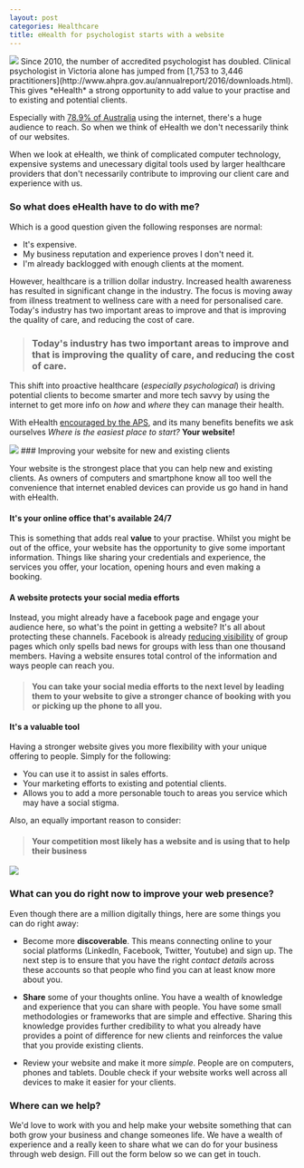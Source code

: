 ```yaml
---
layout: post
categories: Healthcare
title: eHealth for psychologist starts with a website
---
```

<img src="{{ site.baseurl }}/images/ehealth/01.jpg">
Since 2010, the number of accredited psychologist has doubled. Clinical psychologist in Victoria alone has jumped from [1,753 to 3,446 practitioners](http://www.ahpra.gov.au/annualreport/2016/downloads.html). This gives *eHealth* a strong opportunity to add value to your practise and to existing and potential clients. 

Especially with [78.9% of Australia](http://www.abs.gov.au/ausstats/abs@.nsf/mf/8146.0) using the internet, there's a huge audience to reach. So when we think of eHealth we don't necessarily think of our websites.

When we look at eHealth, we think of complicated computer technology, expensive systems and unecessary digital tools used by larger healthcare providers that don't necessarily contribute to improving our client care and experience with us. 

### So what does eHealth have to do with me?

Which is a good question given the following responses are normal:

* It's expensive.
* My business reputation and experience proves I don't need it.
* I'm already backlogged with enough clients at the moment.

However, healthcare is a trillion dollar industry. Increased health awareness has resulted in significant change in the industry. The focus is moving away from illness treatment to wellness care with a need for personalised care. Today's industry has two important areas to improve and that is improving the quality of care, and reducing the cost of care.

> ### Today's industry has two important areas to improve and that is improving the quality of care, and reducing the cost of care.

This shift into proactive healthcare (*especially psychological*) is driving potential clients to become smarter and more tech savvy by using the internet to get more info on *how* and *where* they can manage their health. 

With eHealth [encouraged by the APS](https://www.psychology.org.au/Content.aspx?ID=5849), and its many benefits benefits we ask ourselves *Where is the easiest place to start?* **Your website!**


<img src="{{ site.baseurl }}/images/ehealth/02.jpg">
### Improving your website for new and existing clients

Your website is the strongest place that you can help new and existing clients. As owners of computers and smartphone know all too well the convenience that internet enabled devices can provide us go hand in hand with eHealth.

#### It's your online office that's available 24/7
This is something that adds real __value__ to your practise. Whilst you might be out of the office, your website has the opportunity to give some important information. Things like sharing your credentials and experience, the services you offer, your location, opening hours and even making a booking.

#### A website protects your social media efforts
Instead, you might already have a facebook page and engage your audience here, so what's the point in getting a website? It's all about protecting these channels. Facebook is already [reducing visibility](https://www.webics.com.au/blog/social-media/facebook-organic-reach/) of group pages which only spells bad news for groups with less than one thousand members. Having a website ensures total control of the information and ways people can reach you. 

> #### You can take your social media efforts to the next level by leading them to your website to give a stronger chance of booking with you or picking up the phone to all you.  

#### It's a valuable tool
Having a stronger website gives you more flexibility with your unique offering to people. Simply for the following:

* You can use it to assist in sales efforts.
* Your marketing efforts to existing and potential clients.
* Allows you to add a more personable touch to areas you service which may have a social stigma.

Also, an equally important reason to consider:


> #### Your competition most likely has a website and is using that to help their business



<img src="{{ site.baseurl }}/images/ehealth/03.jpg">

### What can you do right now to improve your web presence?
Even though there are a million digitally things, here are some things you can do right away:

* Become more **discoverable**. This means connecting online to your social platforms (LinkedIn, Facebook, Twitter, Youtube) and sign up. The next step is to ensure that you have the right *contact details* across these accounts so that people who find you can at least know more about you.

* **Share** some of your thoughts online. You have a wealth of knowledge and experience that you can share with people. You have some small methodologies or frameworks that are simple and effective. Sharing this knowledge provides further credibility to what you already have provides a point of difference for new clients and reinforces the value that you provide existing clients.

* Review your website and make it more _simple_. People are on computers, phones and tablets. Double check if your website works well across all devices to make it easier for your clients. 


### Where can we help?

We'd love to work with you and help make your website something that can both grow your business and change someones life. We have a wealth of experience and a really keen to share what we can do for your business through web design. Fill out the form below so we can get in touch.
